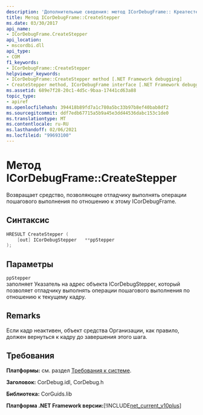 ```yaml
---
description: 'Дополнительные сведения: метод ICorDebugFrame:: Креатестеппер'
title: Метод ICorDebugFrame::CreateStepper
ms.date: 03/30/2017
api_name:
- ICorDebugFrame.CreateStepper
api_location:
- mscordbi.dll
api_type:
- COM
f1_keywords:
- ICorDebugFrame::CreateStepper
helpviewer_keywords:
- ICorDebugFrame::CreateStepper method [.NET Framework debugging]
- CreateStepper method, ICorDebugFrame interface [.NET Framework debugging]
ms.assetid: 689e7f28-20c1-4d5c-9baa-17441cd63a88
topic_type:
- apiref
ms.openlocfilehash: 394418b89fd7a1c780a5bc33b97b8ef40bab8df2
ms.sourcegitcommit: ddf7edb67715a5b9a45e3dd44536dabc153c1de0
ms.translationtype: MT
ms.contentlocale: ru-RU
ms.lasthandoff: 02/06/2021
ms.locfileid: "99693100"
---
```

# <a name="icordebugframecreatestepper-method"></a>Метод ICorDebugFrame::CreateStepper

Возвращает средство, позволяющее отладчику выполнять операции пошагового выполнения по отношению к этому ICorDebugFrame.  
  
## <a name="syntax"></a>Синтаксис  
  
```cpp  
HRESULT CreateStepper (  
    [out] ICorDebugStepper   **ppStepper  
);  
```  
  
## <a name="parameters"></a>Параметры  

 `ppStepper`  
 заполняет Указатель на адрес объекта ICorDebugStepper, который позволяет отладчику выполнять операции пошагового выполнения по отношению к текущему кадру.  
  
## <a name="remarks"></a>Remarks  

 Если кадр неактивен, объект средства Организации, как правило, должен вернуться к кадру до завершения этого шага.  
  
## <a name="requirements"></a>Требования  

 **Платформы:** см. раздел [Требования к системе](../../get-started/system-requirements.md).  
  
 **Заголовок:** CorDebug.idl, CorDebug.h  
  
 **Библиотека:** CorGuids.lib  
  
 **Платформа .NET Framework версии:**[!INCLUDE[net_current_v10plus](../../../../includes/net-current-v10plus-md.md)]

